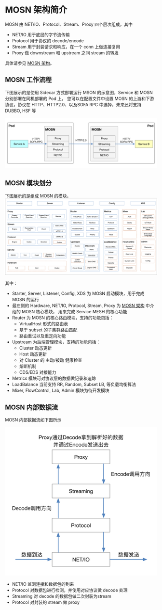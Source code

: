 # MOSN 架构简介

MOSN 由 NET/IO、Protocol、Stream、Proxy 四个层次组成，其中

+ NET/IO 用于底层的字节流传输
+ Protocol 用于协议的 decode/encode
+ Stream 用于封装请求和响应，在一个 conn 上做连接复用
+ Proxy 做 downstream 和 upstream 之间 stream 的转发

具体请参见 [MOSN 架构](architecture.md)。

## MOSN 工作流程

下图展示的是使用 Sidecar 方式部署运行 MSON 的示意图，Service 和 MOSN 分别部署在同机部署的 Pod 上，
您可以在配置文件中设置 MOSN 的上游和下游协议，协议在 HTTP、HTTP2.0、以及SOFA RPC 中选择，未来还将支持
DUBBO, HSF 等

![MOSN 工作流程图](./resource/MosnWorkFlow.png)

## MOSN 模块划分

下图展示的是组成 MOSN 的模块，
![modules](./resource/MosnModules.png)

其中：

+ Starter, Server, Listener, Config, XDS 为 MOSN 启动模块，用于完成 MOSN 的运行
+ 最左侧的 Hardware, NET/IO, Protocol, Stream, Proxy 为 [MOSN 架构](architecture.md) 中介绍的 MOSN 核心模块，
  用来完成 Service MESH 的核心功能
+ Router 为 MOSN 的核心路由模块，支持的功能包括：
    + VirtualHost 形式的路由表
    + 基于 subset 的子集群路由匹配
    + 路由重试以及重定向功能
+ Upstream 为后端管理模块，支持的功能包括：
    + Cluster 动态更新
    + Host 动态更新
    + 对 Cluster 的 主动/被动 健康检查
    + 熔断机制
    + CDS/EDS 对接能力
+ Metrics 模块可对协议层的数据做记录和追踪
+ LoadBalance 当前支持 RR, Random, Subset LB, 等负载均衡算法
+ Mixer, FlowControl, Lab, Admin 模块为待开发模块

## MOSN 内部数据流

MOSN 内部数据流如下图所示

![MOSN 内部数据流示意图](./resource/MosnDataFlow.png)

+ NET/IO 监测连接和数据包的到来
+ Protocol 对数据包进行检测，并使用对应协议做 decode 处理
+ Streaming 对 decode 的数据包做二次封装为stream
+ Protocol 对封装的 stream 做 proxy